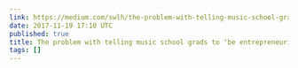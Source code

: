 ```yaml
---
link: https://medium.com/swlh/the-problem-with-telling-music-school-grads-to-be-entrepreneurial-b280727035e8
date: 2017-11-19 17:10 UTC
published: true
title: The problem with telling music school grads to ‘be entrepreneurial’
tags: []
---
```



